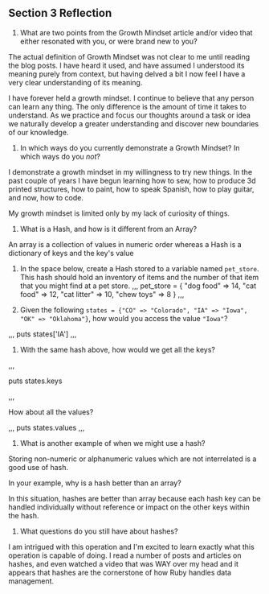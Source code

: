 ## Section 3 Reflection

1. What are two points from the Growth Mindset article and/or video that either resonated with you, or were brand new to you?

The actual definition of Growth Mindset was not clear to me until reading the blog posts. I have heard it used, and have assumed I understood its meaning purely from context, but having delved a bit I now feel I have a very clear understanding of its meaning.

I have forever held a growth mindset. I continue to believe that any person can learn any thing. The only difference is the amount of time it takes to understand. As we practice and focus our thoughts around a task or idea we naturally develop a greater understanding and discover new boundaries of our knowledge.

1. In which ways do you currently demonstrate a Growth Mindset? In which ways do you _not_?

I demonstrate a growth mindset in my willingness to try new things. In the past couple of years I have begun learning how to sew, how to produce 3d printed structures, how to paint, how to speak Spanish, how to play guitar, and now, how to code.

My growth mindset is limited only by my lack of curiosity of things.

1. What is a Hash, and how is it different from an Array?

An array is a collection of values in numeric order whereas a Hash is a dictionary of keys and the key's value

1. In the space below, create a Hash stored to a variable named `pet_store`.  This hash should hold an inventory of items and the number of that item that you might find at a pet store.
,,,
pet_store = {
  "dog food" => 14,
  "cat food" => 12,
  "cat litter" => 10,
  "chew toys" => 8
}
,,,

1. Given the following `states = {"CO" => "Colorado", "IA" => "Iowa", "OK" => "Oklahoma"}`, how would you access the value `"Iowa"`?

,,,
puts states['IA']
,,,

1. With the same hash above, how would we get all the keys?

,,,

puts states.keys

,,,

How about all the values?

,,,
puts states.values
,,,

1. What is another example of when we might use a hash?  

Storing non-numeric or alphanumeric values which are not interrelated is a good use of hash.

In your example, why is a hash better than an array?

In this situation, hashes are better than array because each hash key can be handled individually without reference or impact on the other keys within the hash.

1. What questions do you still have about hashes?

I am intrigued with this operation and I'm excited to learn exactly what this operation is capable of doing. I read a number of posts and articles on hashes, and even watched a video that was WAY over my head and it appears that hashes are the cornerstone of how Ruby handles data management.
